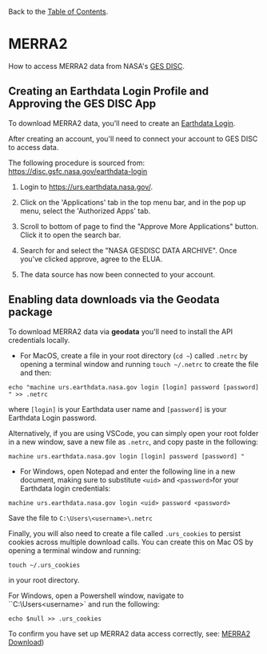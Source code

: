 Back to the [Table of Contents](https://github.com/east-winds/geodata/blob/master/doc/general/tableofcontents.md).

# MERRA2

How to access MERRA2 data from NASA's [GES DISC](https://disc.gsfc.nasa.gov/).

## Creating an Earthdata Login Profile and Approving the GES DISC App

To download MERRA2 data, you'll need to create an [Earthdata Login](https://urs.earthdata.nasa.gov/users/new).

After creating an account, you'll need to connect your account to GES DISC to access data.

The following procedure is sourced from: https://disc.gsfc.nasa.gov/earthdata-login
1. Login to https://urs.earthdata.nasa.gov/.

2. Click on the 'Applications' tab in the top menu bar, and in the pop up menu, select the 'Authorized Apps' tab.

3. Scroll to bottom of page to find the "Approve More Applications" button. Click it to open the search bar.

4. Search for and select the "NASA GESDISC DATA ARCHIVE".  Once you've clicked approve, agree to the ELUA.

5. The data source has now been connected to your account.

## Enabling data downloads via the Geodata package

To download MERRA2 data via **geodata** you'll need to install the API credentials locally.  

 * For MacOS, create a file in your root directory (`cd ~`) called `.netrc` by opening a terminal window and running `touch ~/.netrc` to create the file and then:

```
echo "machine urs.earthdata.nasa.gov login [login] password [password] " >> .netrc
```

 where `[login]` is your Earthdata user name and `[password]` is your Earthdata Login password.

 Alternatively, if you are using VSCode, you can simply open your root folder in a new window, save a new file as `.netrc`, and copy paste in the following:

```
machine urs.earthdata.nasa.gov login [login] password [password] "
```

* For Windows, open Notepad and enter the following line in a new document, making sure to substitute `<uid>` and `<password>`for your Earthdata login credentials:
 
 `machine urs.earthdata.nasa.gov login <uid> password <password>`

Save the file to `C:\Users\<username>\.netrc`


 Finally, you will also need to create a file called `.urs_cookies` to persist cookies across multiple download calls.  You can create this on Mac OS by opening a terminal window and running:

 ```
 touch ~/.urs_cookies
 ```

in your root directory.

For Windows, open a Powershell window, navigate to ``C:\Users\<username>\` and run the following:

```
echo $null >> .urs_cookies
```


To confirm you have set up MERRA2 data access correctly, see: [MERRA2 Download](https://github.com/east-winds/geodata/blob/master/doc/merra2/merra2_download.md))
